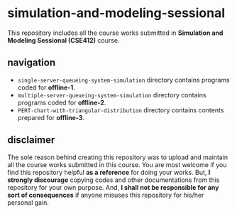 # simulation-and-modeling-sessional  
This repository includes all the course works submitted in **Simulation and Modeling Sessional (CSE412)** course.  

## navigation  
- `single-server-queueing-system-simulation` directory contains programs coded for **offline-1**.  
- `multiple-server-queueing-system-simulation` directory contains programs coded for **offline-2**.  
- `PERT-chart-with-triangular-distribution` directory contains contents prepared for **offline-3**.  

## disclaimer  
The sole reason behind creating this repository was to upload and maintain all the course works submitted in this course. You are most welcome if you find this repository helpful **as a reference** for doing your works. But, **I strongly discourage** copying codes and other documentations from this repository for your own purpose. And, **I shall not be responsible for any sort of consequences** if anyone misuses this repository for his/her personal gain.  
